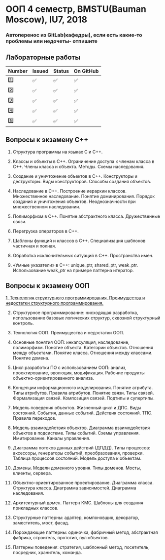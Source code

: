 # ООП 4 семестр, BMSTU(Bauman Moscow), IU7, 2018

### Автоперенос из GitLab(кафедры), если есть какие-то проблемы или недочеты- отпишите

<h2>Лабораторные работы</h2>

| Number | Issued | Status | On GitHub |
|------|---|------|----------|
| :one: | :white_check_mark: | :white_check_mark: | :white_check_mark: |
| :two: | :white_check_mark: | :white_check_mark: | :white_check_mark: |
| :three: | :white_check_mark: | :white_check_mark: | :white_check_mark: |
| :four: | :white_check_mark: | :white_check_mark: | :white_check_mark: |
| :five: | :white_check_mark: | :white_check_mark: |:white_check_mark: |

<h2>Вопросы к экзамену C++</h2>

1.	Структура программы на языках С и С++.

2.	Классы и объекты в С++. Ограничение доступа к членам класса в С++. Члены класса и объекта. Методы. Схемы наследования.

3.	Создание и уничтожение объектов в С++. Конструкторы и деструкторы. Виды конструкторов. Способы создания объектов.

4.	Наследование в С++. Построение иерархии классов. Множественное наследование. Понятие доминирования. Порядок создания и уничтожения объектов. Неоднозначности при множественном наследовании.

5.	Полиморфизм в С++. Понятие абстрактного класса. Дружественные связи.

6.	Перегрузка операторов в С++.

7.	Шаблоны функций и классов в С++. Специализация шаблонов частичная и полная.

8.	Обработка исключительных ситуаций в С++. Пространства имен.

9.	«Умные указатели» в С++: unique_ptr, shared_ptr, weak_ptr. Использование weak_ptr на примере паттерна итератор.

<h2>Вопросы к экзамену ООП</h2>

[1.	Технология структурного программирования. Преимущества и недостатки структурного программирования.](https://github.com/zakolm/OOP/wiki/1.-Технология-структурного-программирования.-Преимущества-и-недостатки-структурного-программирования.)

2.	Структурное программирование: нисходящая разработка, использование базовых логических структур, сквозной структурный контроль.

3.	Технология ООП. Преимущества и недостатки ООП.

4.	Основные понятия ООП: инкапсуляция, наследование, полиморфизм. Понятие объекта. Категории объектов. Отношения между объектами. Понятие класса. Отношения между классами. Понятие домена.

5.	Цикл разработки ПО с использованием ООП: анализ, проектирование, эволюция, модификация. Рабочие продукты объектно-ориентированного анализа.

6.	Концепции информационного моделирования. Понятие атрибута. Типы атрибутов. Правила атрибутов. Понятие связи. Типы связей. Формализация связей. Композиция связей. Подтипы и супертипы.

7.	Модель поведения объектов. Жизненный цикл и ДПС. Виды состояний. События, данные событий. Действия состояний. ТПС. Правила переходов.

8.	Модель взаимодействия объектов. Диаграмма взаимодействия объектов в подсистеме. Типы событий. Схемы управления. Имитирование. Каналы управления.

9.	Диаграмма потоков данных действий (ДПДД). Типы процессов: аксессоры, генераторы событий, преобразования, проверки. Таблица процессов состояний. Модель доступа к объектам.

10.	Домены. Модели доменного уровня. Типы доменов. Мосты, клиенты, сервера.

11.	Объектно-ориентированное проектирование. Диаграмма класса. Структура класса. Диаграмма зависимостей. Диаграмма наследования.

12.	Архитектурный домен. Паттерн КМС. Шаблоны для создания прикладных классов.

13.	Структурные паттерны: адаптер, компоновщик, декоратор, заместитель, мост, фасад.

14.	Порождающие паттерны: одиночка, фабричный метод, абстрактная фабрика, строитель, прототип, пул объектов.

15.	Паттерны поведения: стратегия, шаблонный метод, посетитель, посредник, хранитель, команда.
